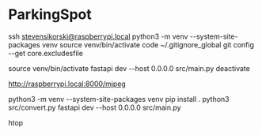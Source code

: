 # ParkingSpot

ssh stevensikorski@raspberrypi.local
python3 -m venv --system-site-packages venv
source venv/bin/activate
code ~/.gitignore_global
git config --get core.excludesfile

source venv/bin/activate
fastapi dev --host 0.0.0.0 src/main.py
deactivate

http://raspberrypi.local:8000/mjpeg


python3 -m venv --system-site-packages venv
pip install .
python3 src/convert.py
fastapi dev --host 0.0.0.0 src/main.py

htop
